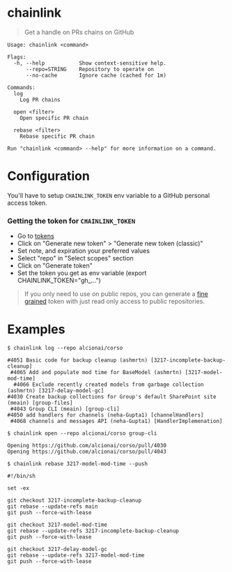 # chainlink

> Get a handle on PRs chains on GitHub

```
Usage: chainlink <command>

Flags:
  -h, --help           Show context-sensitive help.
      --repo=STRING    Repository to operate on
      --no-cache       Ignore cache (cached for 1m)

Commands:
  log
    Log PR chains

  open <filter>
    Open specific PR chain

  rebase <filter>
    Rebase specific PR chain

Run "chainlink <command> --help" for more information on a command.
```

# Configuration

You'll have to setup `CHAINLINK_TOKEN` env variable to a GitHub personal access token.

### Getting the token for `CHAINLINK_TOKEN`

- Go to [tokens](https://github.com/settings/tokens)
- Click on "Generate new token" > "Generate new token (classic)"
- Set note, and expiration your preferred values
- Select "repo" in "Select scopes" section
- Click on "Generate token"
- Set the token you get as env variable (export CHAINLINK_TOKEN="gh_...")

> If you only need to use on public repos, you can generate a [fine
> grained](https://github.com/settings/tokens?type=beta) token with
> just read only access to public repositories.

# Examples

```
$ chainlink log --repo alcionai/corso

#4051 Basic code for backup cleanup (ashmrtn) [3217-incomplete-backup-cleanup]
 #4065 Add and populate mod time for BaseModel (ashmrtn) [3217-model-mod-time]
  #4066 Exclude recently created models from garbage collection (ashmrtn) [3217-delay-model-gc]
#4030 Create backup collections for Group's default SharePoint site (meain) [group-files]
 #4043 Group CLI (meain) [group-cli]
#4050 add handlers for channels (neha-Gupta1) [channelHandlers]
 #4068 channels and messages API (neha-Gupta1) [HandlerImplemenation]
```

```
$ chainlink open --repo alcionai/corso group-cli

Opening https://github.com/alcionai/corso/pull/4030
Opening https://github.com/alcionai/corso/pull/4043
```

```
$ chainlink rebase 3217-model-mod-time --push

#!/bin/sh

set -ex

git checkout 3217-incomplete-backup-cleanup
git rebase --update-refs main
git push --force-with-lease

git checkout 3217-model-mod-time
git rebase --update-refs 3217-incomplete-backup-cleanup
git push --force-with-lease

git checkout 3217-delay-model-gc
git rebase --update-refs 3217-model-mod-time
git push --force-with-lease
```
